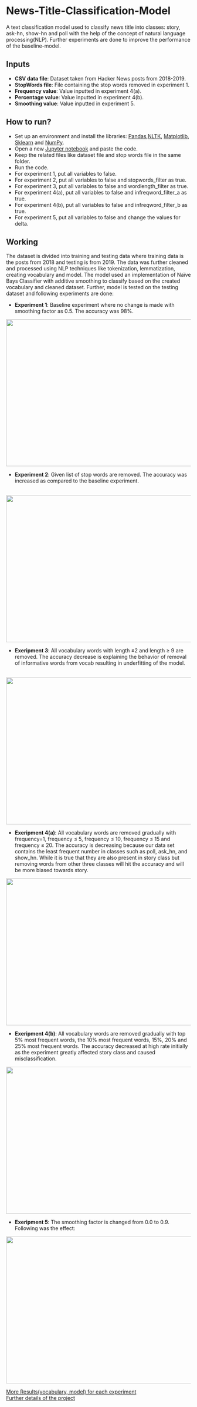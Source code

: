 # News-Title-Classification-Model
A text classification model used to classify news title into classes: story, ask-hn, show-hn and poll with the help of the concept of natural language processing(NLP). Further experiments are done to improve the performance of the baseline-model.

## Inputs
- **CSV data file**: Dataset taken from Hacker News posts from 2018-2019. 
- **StopWords file**: File containing the stop words removed in experiment 1.
- **Frequency value**: Value inputted in experiment 4(a).
- **Percentage value**: Value inputted in experiment 4(b).
- **Smoothing value**: Value inputted in experiment 5.

## How to run?
- Set up an environment and install the libraries: [Pandas](https://pypi.org/project/pandas/),[NLTK](https://www.nltk.org/), [Matplotlib](https://matplotlib.org/), [Sklearn](https://scikit-learn.org/) and [NumPy](https://numpy.org/).
- Open a new [Jupyter notebook](https://jupyter.org/) and paste the code.
- Keep the related files like dataset file and stop words file in the same folder.
- Run the code.
- For experiment 1, put all variables to false.
- For experiment 2, put all variables to false and stopwords_filter as true.
- For experiment 3, put all variables to false and wordlength_filter as true.
- For experiment 4(a), put all variables to false and infreqword_filter_a as true.
- For experiment 4(b), put all variables to false and infreqword_filter_b as true.
- For experiment 5, put all variables to false and change the values for delta.

## Working
The dataset is divided into training and testing data where training data is the posts from 2018 and testing is from 2019. The data was further cleaned and processed using NLP techniques like tokenization, lemmatization, creating vocabulary and model. The model used an implementation of Naïve Bays Classifier with additive smoothing to classify based on the created vocabulary and cleaned dataset. Further, model is tested on the testing dataset and following experiments are done:
- **Experiment 1**: Baseline experiment where no change is made with smoothing factor as 0.5. The accuracy was 98%.
<img src="https://github.com/DhwaniSondhi/News-Title-Classification-Model/blob/master/results/baseline/pic.PNG" width="550" height="400"/>

- **Experiment 2**: Given list of stop words are removed. The accuracy was increased as compared to the baseline experiment. 
<br/>
<img src="https://github.com/DhwaniSondhi/News-Title-Classification-Model/blob/master/results/StopWord/pic.PNG" width="550" height="400"/>

- **Exeripment 3**: All vocabulary words with length ≤2 and length ≥ 9 are removed. The accuracy decrease is explaining the behavior of removal of informative words from vocab resulting in underfitting of the model.
<br/>
<img src="https://github.com/DhwaniSondhi/News-Title-Classification-Model/blob/master/results/WordFiltering/pic.PNG" width="550" height="400"/>

- **Exeripment 4(a)**: All vocabulary words are removed gradually with frequency=1, frequency ≤ 5, frequency ≤ 10, frequency ≤ 15 and frequency ≤ 20. The accuracy is decreasing because our data set contains the least frequent number in classes such as poll, ask_hn, and show_hn. While it is true that they are also present in story class but removing words from other three classes will hit the accuracy and will be more biased towards story.
<img src="https://github.com/DhwaniSondhi/News-Title-Classification-Model/blob/master/results/Least%20Frequent%20Words/pic.PNG" width="550" height="400"/>

- **Exeripment 4(b)**: All vocabulary words are removed gradually with top 5% most frequent words, the 10% most frequent words, 15%, 20% and 25% most frequent words. The accuracy decreased at high rate initially as the experiment greatly affected story class and caused misclassification.
<img src="https://github.com/DhwaniSondhi/News-Title-Classification-Model/blob/master/results/Most%20Frequent%20Words/pic.PNG" width="550" height="400"/>

- **Exeripment 5**: The smoothing factor is changed from 0.0 to 0.9. Following was the effect:
<img src="https://github.com/DhwaniSondhi/News-Title-Classification-Model/blob/master/results/Smoothing/pic.PNG" width="550" height="400"/>

[More Results(vocabulary, model) for each experiment](https://github.com/DhwaniSondhi/News-Title-Classification-Model/tree/master/results)
<br/>
[Further details of the project](https://github.com/DhwaniSondhi/News-Title-Classification-Model/blob/master/docs/Project_Report.pdf)
